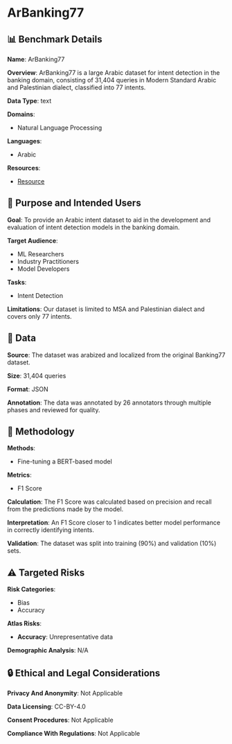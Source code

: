 # ArBanking77

## 📊 Benchmark Details

**Name**: ArBanking77

**Overview**: ArBanking77 is a large Arabic dataset for intent detection in the banking domain, consisting of 31,404 queries in Modern Standard Arabic and Palestinian dialect, classified into 77 intents.

**Data Type**: text

**Domains**:
- Natural Language Processing

**Languages**:
- Arabic

**Resources**:
- [Resource](https://sina.birzeit.edu/arbanking77)

## 🎯 Purpose and Intended Users

**Goal**: To provide an Arabic intent dataset to aid in the development and evaluation of intent detection models in the banking domain.

**Target Audience**:
- ML Researchers
- Industry Practitioners
- Model Developers

**Tasks**:
- Intent Detection

**Limitations**: Our dataset is limited to MSA and Palestinian dialect and covers only 77 intents.

## 💾 Data

**Source**: The dataset was arabized and localized from the original Banking77 dataset.

**Size**: 31,404 queries

**Format**: JSON

**Annotation**: The data was annotated by 26 annotators through multiple phases and reviewed for quality.

## 🔬 Methodology

**Methods**:
- Fine-tuning a BERT-based model

**Metrics**:
- F1 Score

**Calculation**: The F1 Score was calculated based on precision and recall from the predictions made by the model.

**Interpretation**: An F1 Score closer to 1 indicates better model performance in correctly identifying intents.

**Validation**: The dataset was split into training (90%) and validation (10%) sets.

## ⚠️ Targeted Risks

**Risk Categories**:
- Bias
- Accuracy

**Atlas Risks**:
- **Accuracy**: Unrepresentative data

**Demographic Analysis**: N/A

## 🔒 Ethical and Legal Considerations

**Privacy And Anonymity**: Not Applicable

**Data Licensing**: CC-BY-4.0

**Consent Procedures**: Not Applicable

**Compliance With Regulations**: Not Applicable
